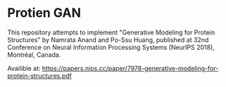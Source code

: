 # Protien GAN

This repository attempts to implement "Generative Modeling for Protein Structures" by Namrata Anand and Po-Ssu Huang, published at 32nd Conference on Neural Information Processing Systems (NeurIPS 2018), Montréal, Canada. 
  
Availible at: https://papers.nips.cc/paper/7978-generative-modeling-for-protein-structures.pdf
